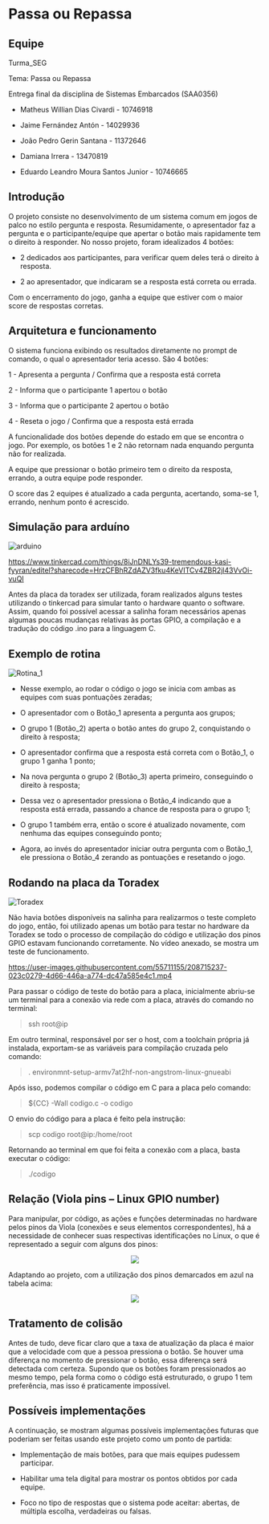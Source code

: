 # Passa ou Repassa

## Equipe

Turma_SEG

Tema: Passa ou Repassa

Entrega final da disciplina de Sistemas Embarcados (SAA0356)

- Matheus Willian Dias Civardi - 10746918

- Jaime Fernández Antón - 14029936

- João Pedro Gerin Santana - 11372646

- Damiana Irrera - 13470819

- Eduardo Leandro Moura Santos Junior - 10746665

## Introdução

O projeto consiste no desenvolvimento de um sistema comum em jogos de palco no estilo pergunta e resposta. Resumidamente, o apresentador faz a pergunta e o participante/equipe que apertar o botão mais rapidamente tem o direito à responder. No nosso projeto, foram idealizados 4 botões:

- 2 dedicados aos participantes, para verificar quem deles terá o direito à resposta.

- 2 ao apresentador, que indicaram se a resposta está correta ou errada. 

Com o encerramento do jogo, ganha a equipe que estiver com o maior score de respostas corretas.

## Arquitetura e funcionamento

O sistema funciona exibindo os resultados diretamente no prompt de comando, o qual o apresentador teria acesso. São 4 botões:

1 - Apresenta a pergunta / Confirma que a resposta está correta

2 - Informa que o participante 1 apertou o botão

3 - Informa que o participante 2 apertou o botão

4 - Reseta o jogo / Confirma que a resposta está errada

A funcionalidade dos botões depende do estado em que se encontra o jogo. Por exemplo, os botões 1 e 2 não retornam nada enquando pergunta não for realizada.

A equipe que pressionar o botão primeiro tem o direito da resposta, errando, a outra equipe pode responder.

O score das 2 equipes é atualizado a cada pergunta, acertando, soma-se 1, errando, nenhum ponto é acrescido.


## Simulação para arduíno

![arduino](https://user-images.githubusercontent.com/55711155/208699131-eb9ca0cc-3d72-4f79-b624-c72c1397c393.jpg)

https://www.tinkercad.com/things/8iJnDNLYs39-tremendous-kasi-fyyran/editel?sharecode=HrzCFBhRZdAZV3fku4KeVITCv4ZBR2jl43VvOi-vuQI

Antes da placa da toradex ser utilizada, foram realizados alguns testes utilizando o tinkercad para simular tanto o hardware quanto o software. 
Assim, quando foi possível acessar a salinha foram necessários apenas algumas poucas mudanças relativas às portas GPIO, a compilação e a tradução do código .ino para a linguagem C.

## Exemplo de rotina

![Rotina_1](https://user-images.githubusercontent.com/55711155/208699374-acec70f8-2f22-4988-a640-5d9b4c5c91ad.jpg)

- Nesse exemplo, ao rodar o código o jogo se inicia com ambas as equipes com suas pontuações zeradas;

- O apresentador com o Botão_1 apresenta a pergunta aos grupos;

- O grupo 1 (Botão_2) aperta o botão antes do grupo 2, conquistando o direito à resposta;

- O apresentador confirma que a resposta está correta com o Botão_1, o grupo 1 ganha 1 ponto;

- Na nova pergunta o grupo 2 (Botão_3) aperta primeiro, conseguindo o direito à resposta;

- Dessa vez o apresentador pressiona o Botão_4 indicando que a resposta está errada, passando a chance de resposta para o grupo 1;

- O grupo 1 também erra, então o score é atualizado novamente, com nenhuma das equipes conseguindo ponto;

- Agora, ao invés do apresentador iniciar outra pergunta com o Botão_1, ele pressiona o Botão_4 zerando as pontuações e resetando o jogo.

## Rodando na placa da Toradex

![Toradex](https://user-images.githubusercontent.com/55711155/208714192-f3573bb0-6233-452d-993e-5e676c92870e.jpg)

Não havia botões disponíveis na salinha para realizarmos o teste completo do jogo, então, foi utilizado apenas um botão para testar no hardware da Toradex se todo o processo de compilação do código e utilização dos pinos GPIO estavam funcionando corretamente. No vídeo anexado, se mostra um teste de funcionamento.

https://user-images.githubusercontent.com/55711155/208715237-023c0279-4d66-446a-a774-dc47a585e4c1.mp4

Para passar o código de teste do botão para a placa, inicialmente abriu-se um terminal para a conexão via rede com a placa, através do comando no terminal:

<blockquote>
        <p>ssh root@ip</p>
    </blockquote>
    
Em outro terminal, responsável por ser o host, com a toolchain própria já instalada, exportam-se as variáveis para compilação cruzada pelo comando:

<blockquote>
        <p>. environmnt-setup-armv7at2hf-non-angstrom-linux-gnueabi</p>
    </blockquote>
    
Após isso, podemos compilar o código em C para a placa pelo comando:

<blockquote>
        <p> ${CC} -Wall codigo.c -o codigo</p>
    </blockquote>
    
O envio do código para a placa é feito pela instrução:

<blockquote>
        <p>scp codigo root@ip:/home/root</p>
    </blockquote>
    
Retornando ao terminal em que foi feita a conexão com a placa, basta executar o código:

<blockquote>
        <p>./codigo</p>
    </blockquote>
    
## Relação (Viola pins – Linux GPIO number)

Para manipular, por código, as ações e funções determinadas no hardware pelos pinos da Viola (conexões e seus elementos correspondentes), há a necessidade de conhecer suas respectivas identificações no Linux, o que é representado a seguir com alguns dos pinos:

<div align="center">
<img src="https://user-images.githubusercontent.com/52204674/208995104-8e02effc-52d1-49f5-9a51-fd6fc90efaf1.PNG" />
</div>

Adaptando ao projeto, com a utilização dos pinos demarcados em azul na tabela acima:

<div align="center">
<img src="https://user-images.githubusercontent.com/52204674/208992081-014584a0-94ab-4238-8a9d-31e741a74668.PNG" />
</div>

    
## Tratamento de colisão

Antes de tudo, deve ficar claro que a taxa de atualização da placa é maior que a velocidade com que a pessoa pressiona o botão. Se houver uma diferença no momento de pressionar o botão, essa diferença será detectada com certeza. Supondo que os botões foram pressionados ao mesmo tempo, pela forma como o código está estruturado, o grupo 1 tem preferência, mas isso é praticamente impossível.


## Possíveis implementações

A continuação, se mostram algumas possíveis implementações futuras que poderiam ser feitas usando este projeto como um ponto de partida:

- Implementação de mais botões, para que mais equipes pudessem participar.

- Habilitar uma tela digital para mostrar os pontos obtidos por cada equipe.

- Foco no tipo de respostas que o sistema pode aceitar: abertas, de múltipla escolha, verdadeiras ou falsas. 
